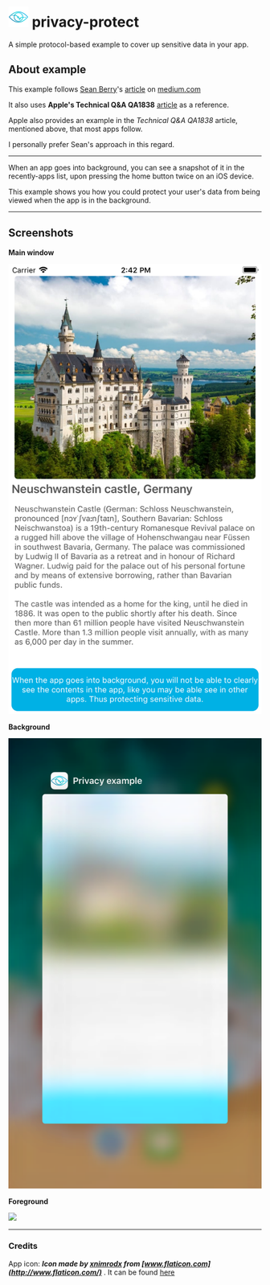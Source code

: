 # ![alt text](https://github.com/enigmatic7earth/privacy-protect/blob/master/Privacy%20example/Assets.xcassets/AppIcon.appiconset/icon-40.png "Privacy Protect Protocol") privacy-protect
A simple protocol-based example to cover up sensitive data in your app.

## About example
This example follows [Sean Berry](https://medium.com/@regularberry)'s [article](https://medium.com/livefront/cover-up-your-users-sensitive-data-it-s-private-309c0173dffd) on [medium.com](https://medium.com/)

It also uses **Apple's Technical Q&A QA1838** [article](https://developer.apple.com/library/archive/qa/qa1838/_index.html) as a reference.

Apple also provides an example in the _Technical Q&A QA1838_ article, mentioned above, that most apps follow. 

I personally prefer Sean's approach in this regard.


---

When an app goes into background, you can see a snapshot of it in the recently-apps list, upon pressing the home button twice on an iOS device.

This example shows you how you could protect your user's data from being viewed when the app is in the background.

---
Screenshots
---
 **Main window**

<img src="https://github.com/enigmatic7earth/privacy-protect/blob/master/screens/mainpage.png" width="621">

 **Background**

<img src="https://github.com/enigmatic7earth/privacy-protect/blob/master/screens/background.png" width="621">

 **Foreground**

<img src="https://github.com/enigmatic7earth/privacy-protect/blob/master/screens/preview.gif" width="621">

---
### Credits
App icon: **_Icon made by [xnimrodx](https://www.flaticon.com/authors/xnimrodx) from [www.flaticon.com](http://www.flaticon.com/)_** .
It can be found [here](https://www.flaticon.com/free-icon/eye-scan_1984873#term=eye&page=2&position=36)
